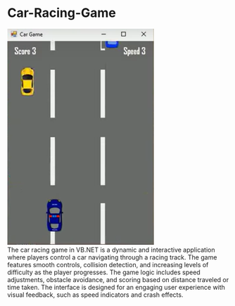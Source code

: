 # Car-Racing-Game
![alt ot](https://github.com/Shreedhar-Khorate/Car-Racing-Game/blob/main/CarRacingGame/ot.png?raw=true)<br>
The car racing game in VB.NET is a dynamic and interactive application where players control a car navigating through a racing track. The game features smooth controls, collision detection, and increasing levels of difficulty as the player progresses. The game logic includes speed adjustments, obstacle avoidance, and scoring based on distance traveled or time taken. The interface is designed for an engaging user experience with visual feedback, such as speed indicators and crash effects.
